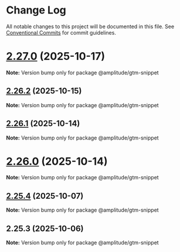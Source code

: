 # Change Log

All notable changes to this project will be documented in this file.
See [Conventional Commits](https://conventionalcommits.org) for commit guidelines.

# [2.27.0](https://github.com/amplitude/Amplitude-TypeScript/compare/@amplitude/gtm-snippet@2.26.2...@amplitude/gtm-snippet@2.27.0) (2025-10-17)

**Note:** Version bump only for package @amplitude/gtm-snippet





## [2.26.2](https://github.com/amplitude/Amplitude-TypeScript/compare/@amplitude/gtm-snippet@2.26.1...@amplitude/gtm-snippet@2.26.2) (2025-10-15)

**Note:** Version bump only for package @amplitude/gtm-snippet





## [2.26.1](https://github.com/amplitude/Amplitude-TypeScript/compare/@amplitude/gtm-snippet@2.25.5...@amplitude/gtm-snippet@2.26.1) (2025-10-14)

**Note:** Version bump only for package @amplitude/gtm-snippet





# [2.26.0](https://github.com/amplitude/Amplitude-TypeScript/compare/@amplitude/gtm-snippet@2.25.4...@amplitude/gtm-snippet@2.26.0) (2025-10-14)

**Note:** Version bump only for package @amplitude/gtm-snippet





## [2.25.4](https://github.com/amplitude/Amplitude-TypeScript/compare/@amplitude/gtm-snippet@2.25.3...@amplitude/gtm-snippet@2.25.4) (2025-10-07)

**Note:** Version bump only for package @amplitude/gtm-snippet





## 2.25.3 (2025-10-06)

**Note:** Version bump only for package @amplitude/gtm-snippet

